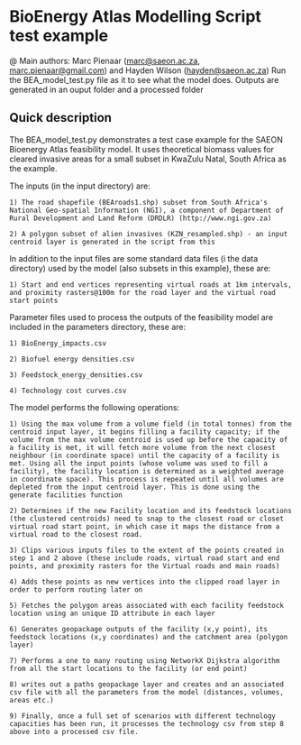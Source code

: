# BioEnergy Atlas Modelling Script test example
 
@ Main authors: Marc Pienaar (marc@saeon.ac.za, marc.pienaar@gmail.com) and Hayden Wilson (hayden@saeon.ac.za)
Run the BEA_model_test.py file as it to see what the model does.
Outputs are generated in an ouput folder and a processed folder 

Quick description
-----------------

The BEA_model_test.py demonstrates a test case example for the SAEON Bioenergy Atlas feasibility model. It uses theoretical biomass values for cleared invasive areas for a small subset in KwaZulu Natal, South Africa as the example.

The inputs (in the input directory) are: 

	1) The road shapefile (BEAroads1.shp) subset from South Africa's National Geo-spatial Information (NGI), a component of Department of Rural Development and Land Reform (DRDLR) (http://www.ngi.gov.za)
	
	2) A polygon subset of alien invasives (KZN_resampled.shp) - an input centroid layer is generated in the script from this

In addition to the input files are some standard data files (i the data directory) used by the model (also subsets in this example), these are:

	1) Start and end vertices representing virtual roads at 1km intervals, and proximity rasters@100m for the road layer and the virtual road start points

Parameter files used to process the outputs of the feasibility model are included in the parameters directory, these are:

	1) BioEnergy_impacts.csv
	
	2) Biofuel energy densities.csv
	
	3) Feedstock_energy_densities.csv 
	
	4) Technology cost curves.csv

The model performs the following operations:

	1) Using the max volume from a volume field (in total tonnes) from the centroid input layer, it begins filling a facility capacity; if the volume from the max volume centroid is used up before the capacity of a facility is met, it will fetch more volume from the next closest neighbour (in coordinate space) until the capacity of a facility is met. Using all the input points (whose volume was used to fill a facility), the facility location is determined as a weighted average in coordinate space). This process is repeated until all volumes are depleted from the input centroid layer. This is done using the generate facilities function
	
	2) Determines if the new Facility location and its feedstock locations (the clustered centroids) need to snap to the closest road or closet virtual road start point, in which case it maps the distance from a virtual road to the closest road.
	
	3) Clips various inputs files to the extent of the points created in step 1 and 2 above (these include roads, virtual road start and end points, and proximity rasters for the Virtual roads and main roads)
	
	4) Adds these points as new vertices into the clipped road layer in order to perform routing later on  
	
	5) Fetches the polygon areas associated with each facility feedstock location using an unique ID attribute in each layer 
	
	6) Generates geopackage outputs of the facility (x,y point), its feedstock locations (x,y coordinates) and the catchment area (polygon layer)
	
	7) Performs a one to many routing using NetworkX Dijkstra algorithm from all the start locations to the facility (or end point)
	
	8) writes out a paths geopackage layer and creates and an associated csv file with all the parameters from the model (distances, volumes, areas etc.)
	
	9) Finally, once a full set of scenarios with different technology capacities has been run, it processes the technology csv from step 8 above into a processed csv file. 

